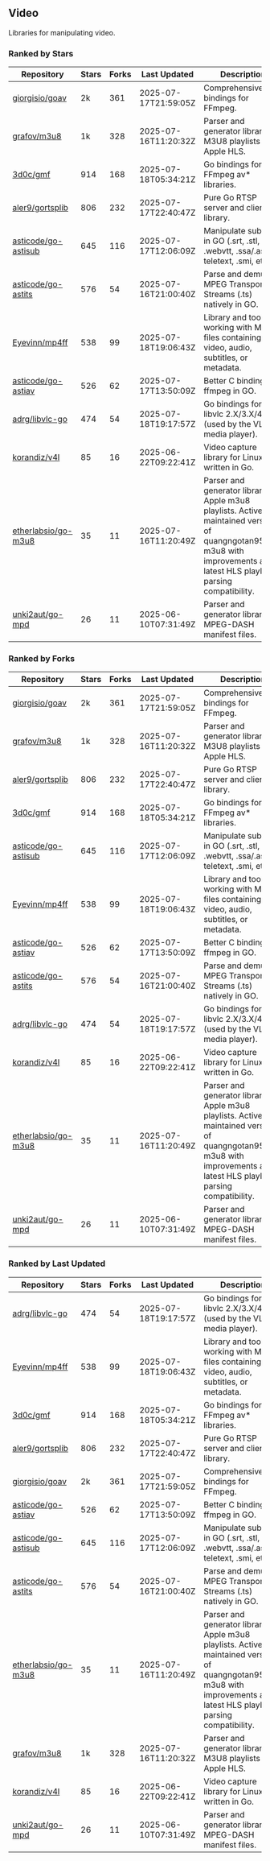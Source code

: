 ## Video

Libraries for manipulating video.

### Ranked by Stars

| Repository | Stars | Forks | Last Updated | Description | 
|------------|-------|-------|--------------|-------------|
| [giorgisio/goav](https://github.com/giorgisio/goav) | 2k | 361 | 2025-07-17T21:59:05Z |  Comprehensive Go bindings for FFmpeg. |
| [grafov/m3u8](https://github.com/grafov/m3u8) | 1k | 328 | 2025-07-16T11:20:32Z |  Parser and generator library of M3U8 playlists for Apple HLS. |
| [3d0c/gmf](https://github.com/3d0c/gmf) | 914 | 168 | 2025-07-18T05:34:21Z |  Go bindings for FFmpeg av\* libraries. |
| [aler9/gortsplib](https://github.com/aler9/gortsplib) | 806 | 232 | 2025-07-17T22:40:47Z |  Pure Go RTSP server and client library. |
| [asticode/go-astisub](https://github.com/asticode/go-astisub) | 645 | 116 | 2025-07-17T12:06:09Z |  Manipulate subtitles in GO (.srt, .stl, .ttml, .webvtt, .ssa/.ass, teletext, .smi, etc.). |
| [asticode/go-astits](https://github.com/asticode/go-astits) | 576 | 54 | 2025-07-16T21:00:40Z |  Parse and demux MPEG Transport Streams (.ts) natively in GO. |
| [Eyevinn/mp4ff](https://github.com/Eyevinn/mp4ff) | 538 | 99 | 2025-07-18T19:06:43Z |  Library and tools for working with MP4 files containing video, audio, subtitles, or metadata. |
| [asticode/go-astiav](https://github.com/asticode/go-astiav) | 526 | 62 | 2025-07-17T13:50:09Z |  Better C bindings for ffmpeg in GO. |
| [adrg/libvlc-go](https://github.com/adrg/libvlc-go) | 474 | 54 | 2025-07-18T19:17:57Z |  Go bindings for libvlc 2.X/3.X/4.X (used by the VLC media player). |
| [korandiz/v4l](https://github.com/korandiz/v4l) | 85 | 16 | 2025-06-22T09:22:41Z |  Video capture library for Linux, written in Go. |
| [etherlabsio/go-m3u8](https://github.com/etherlabsio/go-m3u8) | 35 | 11 | 2025-07-16T11:20:49Z |  Parser and generator library for Apple m3u8 playlists. Actively maintained version of quangngotan95/go-m3u8 with improvements and latest HLS playlist parsing compatibility. |
| [unki2aut/go-mpd](https://github.com/unki2aut/go-mpd) | 26 | 11 | 2025-06-10T07:31:49Z |  Parser and generator library for MPEG-DASH manifest files. |

### Ranked by Forks

| Repository | Stars | Forks | Last Updated | Description | 
|------------|-------|-------|--------------|-------------|
| [giorgisio/goav](https://github.com/giorgisio/goav) | 2k | 361 | 2025-07-17T21:59:05Z |  Comprehensive Go bindings for FFmpeg. |
| [grafov/m3u8](https://github.com/grafov/m3u8) | 1k | 328 | 2025-07-16T11:20:32Z |  Parser and generator library of M3U8 playlists for Apple HLS. |
| [aler9/gortsplib](https://github.com/aler9/gortsplib) | 806 | 232 | 2025-07-17T22:40:47Z |  Pure Go RTSP server and client library. |
| [3d0c/gmf](https://github.com/3d0c/gmf) | 914 | 168 | 2025-07-18T05:34:21Z |  Go bindings for FFmpeg av\* libraries. |
| [asticode/go-astisub](https://github.com/asticode/go-astisub) | 645 | 116 | 2025-07-17T12:06:09Z |  Manipulate subtitles in GO (.srt, .stl, .ttml, .webvtt, .ssa/.ass, teletext, .smi, etc.). |
| [Eyevinn/mp4ff](https://github.com/Eyevinn/mp4ff) | 538 | 99 | 2025-07-18T19:06:43Z |  Library and tools for working with MP4 files containing video, audio, subtitles, or metadata. |
| [asticode/go-astiav](https://github.com/asticode/go-astiav) | 526 | 62 | 2025-07-17T13:50:09Z |  Better C bindings for ffmpeg in GO. |
| [asticode/go-astits](https://github.com/asticode/go-astits) | 576 | 54 | 2025-07-16T21:00:40Z |  Parse and demux MPEG Transport Streams (.ts) natively in GO. |
| [adrg/libvlc-go](https://github.com/adrg/libvlc-go) | 474 | 54 | 2025-07-18T19:17:57Z |  Go bindings for libvlc 2.X/3.X/4.X (used by the VLC media player). |
| [korandiz/v4l](https://github.com/korandiz/v4l) | 85 | 16 | 2025-06-22T09:22:41Z |  Video capture library for Linux, written in Go. |
| [etherlabsio/go-m3u8](https://github.com/etherlabsio/go-m3u8) | 35 | 11 | 2025-07-16T11:20:49Z |  Parser and generator library for Apple m3u8 playlists. Actively maintained version of quangngotan95/go-m3u8 with improvements and latest HLS playlist parsing compatibility. |
| [unki2aut/go-mpd](https://github.com/unki2aut/go-mpd) | 26 | 11 | 2025-06-10T07:31:49Z |  Parser and generator library for MPEG-DASH manifest files. |

### Ranked by Last Updated

| Repository | Stars | Forks | Last Updated | Description | 
|------------|-------|-------|--------------|-------------|
| [adrg/libvlc-go](https://github.com/adrg/libvlc-go) | 474 | 54 | 2025-07-18T19:17:57Z |  Go bindings for libvlc 2.X/3.X/4.X (used by the VLC media player). |
| [Eyevinn/mp4ff](https://github.com/Eyevinn/mp4ff) | 538 | 99 | 2025-07-18T19:06:43Z |  Library and tools for working with MP4 files containing video, audio, subtitles, or metadata. |
| [3d0c/gmf](https://github.com/3d0c/gmf) | 914 | 168 | 2025-07-18T05:34:21Z |  Go bindings for FFmpeg av\* libraries. |
| [aler9/gortsplib](https://github.com/aler9/gortsplib) | 806 | 232 | 2025-07-17T22:40:47Z |  Pure Go RTSP server and client library. |
| [giorgisio/goav](https://github.com/giorgisio/goav) | 2k | 361 | 2025-07-17T21:59:05Z |  Comprehensive Go bindings for FFmpeg. |
| [asticode/go-astiav](https://github.com/asticode/go-astiav) | 526 | 62 | 2025-07-17T13:50:09Z |  Better C bindings for ffmpeg in GO. |
| [asticode/go-astisub](https://github.com/asticode/go-astisub) | 645 | 116 | 2025-07-17T12:06:09Z |  Manipulate subtitles in GO (.srt, .stl, .ttml, .webvtt, .ssa/.ass, teletext, .smi, etc.). |
| [asticode/go-astits](https://github.com/asticode/go-astits) | 576 | 54 | 2025-07-16T21:00:40Z |  Parse and demux MPEG Transport Streams (.ts) natively in GO. |
| [etherlabsio/go-m3u8](https://github.com/etherlabsio/go-m3u8) | 35 | 11 | 2025-07-16T11:20:49Z |  Parser and generator library for Apple m3u8 playlists. Actively maintained version of quangngotan95/go-m3u8 with improvements and latest HLS playlist parsing compatibility. |
| [grafov/m3u8](https://github.com/grafov/m3u8) | 1k | 328 | 2025-07-16T11:20:32Z |  Parser and generator library of M3U8 playlists for Apple HLS. |
| [korandiz/v4l](https://github.com/korandiz/v4l) | 85 | 16 | 2025-06-22T09:22:41Z |  Video capture library for Linux, written in Go. |
| [unki2aut/go-mpd](https://github.com/unki2aut/go-mpd) | 26 | 11 | 2025-06-10T07:31:49Z |  Parser and generator library for MPEG-DASH manifest files. |

